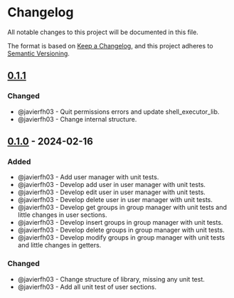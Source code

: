 # Changelog
All notable changes to this project will be documented in this file.

The format is based on [Keep a Changelog](https://keepachangelog.com/en/1.0.0/), and this project adheres to [Semantic Versioning](https://semver.org/spec/v2.0.0.html).

## [0.1.1]
### Changed
- @javierfh03 - Quit permissions errors and update shell_executor_lib.
- @javierfh03 - Change internal structure.


## [0.1.0] - 2024-02-16
### Added
- @javierfh03 - Add user manager with unit tests.
- @javierfh03 - Develop add user in user manager with unit tests.
- @javierfh03 - Develop edit user in user manager with unit tests.
- @javierfh03 - Develop delete user in user manager with unit tests.
- @javierfh03 - Develop get groups in group manager with unit tests and little changes in user sections.
- @javierfh03 - Develop insert groups in group manager with unit tests.
- @javierfh03 - Develop delete groups in group manager with unit tests.
- @javierfh03 - Develop modify groups in group manager with unit tests and little changes in getters.

### Changed
- @javierfh03 - Change structure of library, missing any unit test.
- @javierfh03 - Add all unit test of user sections.

[0.1.1]: https://github.com/Lagatrix/groups_users_lib.git
[0.1.0]: https://github.com/Lagatrix/groups_users_lib.git/releases/tag/0.1.0
